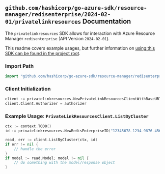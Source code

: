 
## `github.com/hashicorp/go-azure-sdk/resource-manager/redisenterprise/2024-02-01/privatelinkresources` Documentation

The `privatelinkresources` SDK allows for interaction with Azure Resource Manager `redisenterprise` (API Version `2024-02-01`).

This readme covers example usages, but further information on [using this SDK can be found in the project root](https://github.com/hashicorp/go-azure-sdk/tree/main/docs).

### Import Path

```go
import "github.com/hashicorp/go-azure-sdk/resource-manager/redisenterprise/2024-02-01/privatelinkresources"
```


### Client Initialization

```go
client := privatelinkresources.NewPrivateLinkResourcesClientWithBaseURI("https://management.azure.com")
client.Client.Authorizer = authorizer
```


### Example Usage: `PrivateLinkResourcesClient.ListByCluster`

```go
ctx := context.TODO()
id := privatelinkresources.NewRedisEnterpriseID("12345678-1234-9876-4563-123456789012", "example-resource-group", "redisEnterpriseValue")

read, err := client.ListByCluster(ctx, id)
if err != nil {
	// handle the error
}
if model := read.Model; model != nil {
	// do something with the model/response object
}
```
